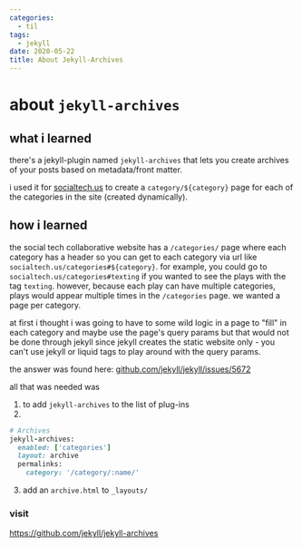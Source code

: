 ```yaml
---
categories:
  - til
tags:
  - jekyll
date: 2020-05-22
title: About Jekyll-Archives
---
```


# about `jekyll-archives`

## what i learned

there's a jekyll-plugin named `jekyll-archives` that lets you create archives of your posts based on metadata/front matter.

i used it for [socialtech.us](https://socialtech.us/) to create a `category/${category}` page for each of the categories in the site (created dynamically).

<!-- more -->
## how i learned

the social tech collaborative website has a `/categories/` page where each category has a header so you can get to each category via url like `socialtech.us/categories#${category}`. for example, you could go to `socialtech.us/categories#texting` if you wanted to see the plays with the tag `texting`. however, because each play can have multiple categories, plays would appear multiple times in the `/categories` page. we wanted a page per category.

at first i thought i was going to have to some wild logic in a page to "fill" in each category and maybe use the page's query params but that would not be done through jekyll since jekyll creates the static website only - you can't use jekyll or liquid tags to play around with the query params.

the answer was found here: [github.com/jekyll/jekyll/issues/5672](https://github.com/jekyll/jekyll/issues/5672)

all that was needed was

1. to add `jekyll-archives` to the list of plug-ins
2.

```ruby
# Archives
jekyll-archives:
  enabled: ['categories']
  layout: archive
  permalinks:
    category: '/category/:name/'
```

3. add an `archive.html` to `_layouts/`

### visit

https://github.com/jekyll/jekyll-archives
